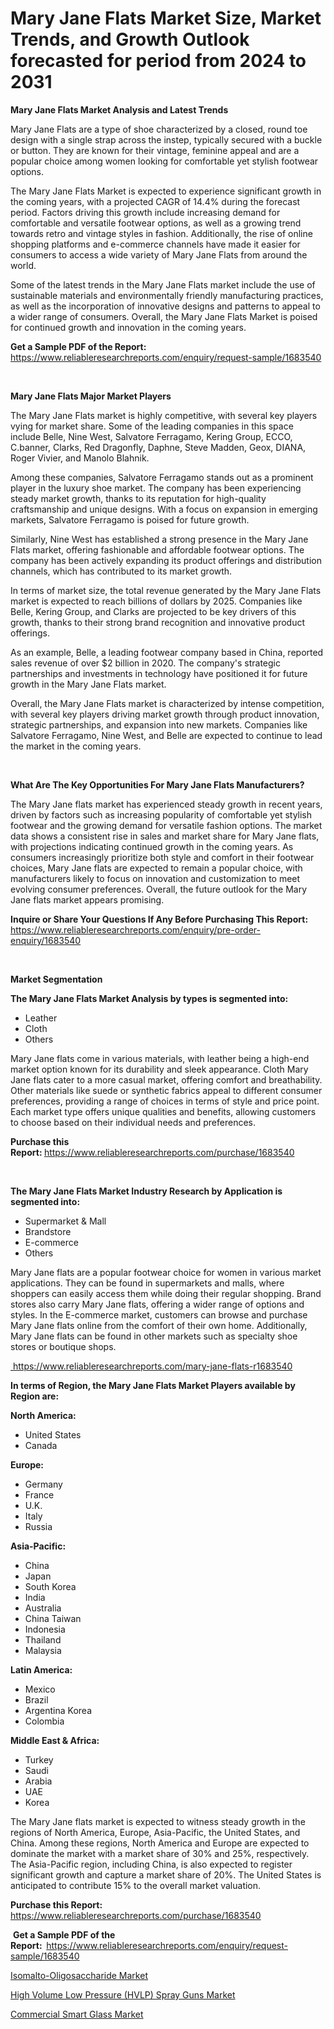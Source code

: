 <p><h1>Mary Jane Flats Market Size, Market Trends, and Growth Outlook forecasted for period from 2024 to 2031</h1></p><p><strong>Mary Jane Flats Market Analysis and Latest Trends</strong></p>
<p><p>Mary Jane Flats are a type of shoe characterized by a closed, round toe design with a single strap across the instep, typically secured with a buckle or button. They are known for their vintage, feminine appeal and are a popular choice among women looking for comfortable yet stylish footwear options. </p><p>The Mary Jane Flats Market is expected to experience significant growth in the coming years, with a projected CAGR of 14.4% during the forecast period. Factors driving this growth include increasing demand for comfortable and versatile footwear options, as well as a growing trend towards retro and vintage styles in fashion. Additionally, the rise of online shopping platforms and e-commerce channels have made it easier for consumers to access a wide variety of Mary Jane Flats from around the world.</p><p>Some of the latest trends in the Mary Jane Flats market include the use of sustainable materials and environmentally friendly manufacturing practices, as well as the incorporation of innovative designs and patterns to appeal to a wider range of consumers. Overall, the Mary Jane Flats Market is poised for continued growth and innovation in the coming years.</p></p>
<p><strong>Get a Sample PDF of the Report:&nbsp;</strong> <a href="https://www.reliableresearchreports.com/enquiry/request-sample/1683540">https://www.reliableresearchreports.com/enquiry/request-sample/1683540</a></p>
<p>&nbsp;</p>
<p><strong>Mary Jane Flats Major Market Players</strong></p>
<p><p>The Mary Jane Flats market is highly competitive, with several key players vying for market share. Some of the leading companies in this space include Belle, Nine West, Salvatore Ferragamo, Kering Group, ECCO, C.banner, Clarks, Red Dragonfly, Daphne, Steve Madden, Geox, DIANA, Roger Vivier, and Manolo Blahnik.</p><p>Among these companies, Salvatore Ferragamo stands out as a prominent player in the luxury shoe market. The company has been experiencing steady market growth, thanks to its reputation for high-quality craftsmanship and unique designs. With a focus on expansion in emerging markets, Salvatore Ferragamo is poised for future growth.</p><p>Similarly, Nine West has established a strong presence in the Mary Jane Flats market, offering fashionable and affordable footwear options. The company has been actively expanding its product offerings and distribution channels, which has contributed to its market growth.</p><p>In terms of market size, the total revenue generated by the Mary Jane Flats market is expected to reach billions of dollars by 2025. Companies like Belle, Kering Group, and Clarks are projected to be key drivers of this growth, thanks to their strong brand recognition and innovative product offerings.</p><p>As an example, Belle, a leading footwear company based in China, reported sales revenue of over $2 billion in 2020. The company's strategic partnerships and investments in technology have positioned it for future growth in the Mary Jane Flats market.</p><p>Overall, the Mary Jane Flats market is characterized by intense competition, with several key players driving market growth through product innovation, strategic partnerships, and expansion into new markets. Companies like Salvatore Ferragamo, Nine West, and Belle are expected to continue to lead the market in the coming years.</p></p>
<p>&nbsp;</p>
<p><strong>What Are The Key Opportunities For Mary Jane Flats Manufacturers?</strong></p>
<p><p>The Mary Jane flats market has experienced steady growth in recent years, driven by factors such as increasing popularity of comfortable yet stylish footwear and the growing demand for versatile fashion options. The market data shows a consistent rise in sales and market share for Mary Jane flats, with projections indicating continued growth in the coming years. As consumers increasingly prioritize both style and comfort in their footwear choices, Mary Jane flats are expected to remain a popular choice, with manufacturers likely to focus on innovation and customization to meet evolving consumer preferences. Overall, the future outlook for the Mary Jane flats market appears promising.</p></p>
<p><strong>Inquire or Share Your Questions If Any Before Purchasing This Report:</strong> <a href="https://www.reliableresearchreports.com/enquiry/pre-order-enquiry/1683540">https://www.reliableresearchreports.com/enquiry/pre-order-enquiry/1683540</a></p>
<p>&nbsp;</p>
<p><strong>Market Segmentation</strong></p>
<p><strong>The Mary Jane Flats Market Analysis by types is segmented into:</strong></p>
<p><ul><li>Leather</li><li>Cloth</li><li>Others</li></ul></p>
<p><p>Mary Jane flats come in various materials, with leather being a high-end market option known for its durability and sleek appearance. Cloth Mary Jane flats cater to a more casual market, offering comfort and breathability. Other materials like suede or synthetic fabrics appeal to different consumer preferences, providing a range of choices in terms of style and price point. Each market type offers unique qualities and benefits, allowing customers to choose based on their individual needs and preferences.</p></p>
<p><strong>Purchase this Report:&nbsp;</strong><a href="https://www.reliableresearchreports.com/purchase/1683540">https://www.reliableresearchreports.com/purchase/1683540</a></p>
<p>&nbsp;</p>
<p><strong>The Mary Jane Flats Market Industry Research by Application is segmented into:</strong></p>
<p><ul><li>Supermarket & Mall</li><li>Brandstore</li><li>E-commerce</li><li>Others</li></ul></p>
<p><p>Mary Jane flats are a popular footwear choice for women in various market applications. They can be found in supermarkets and malls, where shoppers can easily access them while doing their regular shopping. Brand stores also carry Mary Jane flats, offering a wider range of options and styles. In the E-commerce market, customers can browse and purchase Mary Jane flats online from the comfort of their own home. Additionally, Mary Jane flats can be found in other markets such as specialty shoe stores or boutique shops.</p></p>
<p><a href="https://www.reliableresearchreports.com/mary-jane-flats-r1683540">&nbsp;https://www.reliableresearchreports.com/mary-jane-flats-r1683540</a></p>
<p><strong>In terms of Region, the Mary Jane Flats Market Players available by Region are:</strong></p>
<p>
    <p> <strong> North America: </strong>
        <ul>
            <li>United States</li>
            <li>Canada</li>
        </ul>
        </p> 
    <p> <strong> Europe: </strong>
        <ul>
            <li>Germany</li>
            <li>France</li>
            <li>U.K.</li>
            <li>Italy</li>
            <li>Russia</li>
        </ul>
        </p> 
    <p> <strong> Asia-Pacific: </strong>
        <ul>
            <li>China</li>
            <li>Japan</li>
            <li>South Korea</li>
            <li>India</li>
            <li>Australia</li>
            <li>China Taiwan</li>
            <li>Indonesia</li>
            <li>Thailand</li>
            <li>Malaysia</li>
        </ul>
        </p> 
    <p> <strong> Latin America: </strong>
        <ul>
            <li>Mexico</li>
            <li>Brazil</li>
            <li>Argentina Korea</li>
            <li>Colombia</li>
        </ul>
        </p> 
    <p> <strong> Middle East & Africa: </strong>
        <ul>
            <li>Turkey</li>
            <li>Saudi</li>
            <li>Arabia</li>
            <li>UAE</li>
            <li>Korea</li>
        </ul>
    </p>
    </p>
<p><p>The Mary Jane flats market is expected to witness steady growth in the regions of North America, Europe, Asia-Pacific, the United States, and China. Among these regions, North America and Europe are expected to dominate the market with a market share of 30% and 25%, respectively. The Asia-Pacific region, including China, is also expected to register significant growth and capture a market share of 20%. The United States is anticipated to contribute 15% to the overall market valuation.</p></p>
<p><strong>Purchase this Report: </strong><a href="https://www.reliableresearchreports.com/purchase/1683540">https://www.reliableresearchreports.com/purchase/1683540</a></p>
<p>&nbsp;<strong>Get a Sample PDF of the Report:&nbsp;&nbsp;</strong><a href="https://www.reliableresearchreports.com/enquiry/request-sample/1683540">https://www.reliableresearchreports.com/enquiry/request-sample/1683540</a></p>
<p><strong></strong></p>
<p><p><a href="https://github.com/amirvaghari/Market-Research-Report-List-1/blob/main/isomalto-oligosaccharide-market.md">Isomalto-Oligosaccharide Market</a></p><p><a href="https://view.publitas.com/reportprime-1/global-high-volume-low-pressure-hvlp-spray-guns-industry-types-applications-market-players-regional-growth-analysis-and-future-scenarios-2024-2031/">High Volume Low Pressure (HVLP) Spray Guns Market</a></p><p><a href="https://github.com/JennyferFeil2023/Market-Research-Report-List-1/blob/main/commercial-smart-glass-market.md">Commercial Smart Glass Market</a></p></p>